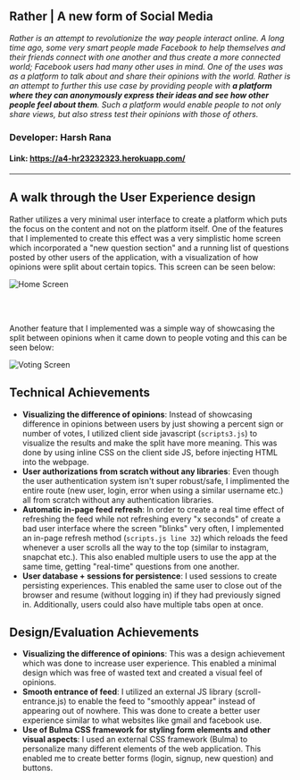 ## Rather | A new form of Social Media

*Rather is an attempt to revolutionize the way people interact online. A long time ago, some very smart people made Facebook to help themselves and their friends connect with one another and thus create a more connected world; Facebook users had many other uses in mind. One of the uses was as a platform to talk about and share their opinions with the world. Rather is an attempt to further this use case by providing people with **a platform where they can anonymously express their ideas and see how other people feel about them**. Such a platform would enable people to not only share views, but also stress test their opinions with those of others.*

### Developer: Harsh Rana
#### Link: https://a4-hr23232323.herokuapp.com/
- - - 
## A walk through the User Experience design
Rather utilizes a very minimal user interface to create a platform which puts the focus on the content and not on the platform itself. One of the features that I implemented to create this effect was a very simplistic home screen which incorporated a "new question section" and a running list of questions posted by other users of the application, with a visualization of how opinions were split about certain topics. This screen can be seen below:

![Home Screen](https://github.com/hr23232323/a4-webapp/blob/master/a4-img/home.PNG "Home screen showing features as mentioned above")

<br><br>

Another feature that I implemented was a simple way of showcasing the split between opinions when it came down to people voting and this can be seen below:

![Voting Screen](https://github.com/hr23232323/a4-webapp/blob/master/a4-img/vote.PNG "Voting screen showing the split between opinions")

## Technical Achievements
- **Visualizing the difference of opinions**: Instead of showcasing difference in opinions between users by just showing a percent sign or number of votes, I utilized client side javascript (`scripts3.js`) to visualize the results and make the split have more meaning. This was done by using inline CSS on the client side JS, before injecting HTML into the webpage. 
- **User authorizations from scratch without any libraries**: Even though the user authentication system isn't super robust/safe, I implimented the entire route (new user, login, error when using a similar username etc.) all from scratch without any authentication libraries.
- **Automatic in-page feed refresh**: In order to create a real time effect of refreshing the feed while not refreshing every "x seconds" of create a bad user interface where the screen "blinks" very often, I implemented an in-page refresh method (`scripts.js line 32`) which reloads the feed whenever a user scrolls all the way to the top (similar to instagram, snapchat etc.). This also enabled multiple users to use the app at the same time, getting "real-time" questions from one another.
- **User database + sessions for persistence**: I used sessions to create persisting experiences. This enabled the same user to close out of the browser and resume (without logging in) if they had previously signed in. Additionally, users could also have multiple tabs open at once.

## Design/Evaluation Achievements
- **Visualizing the difference of opinions**: This was a design achievement which was done to increase user experience. This enabled a minimal design which was free of wasted text and created a visual feel of opinions.
- **Smooth entrance of feed**: I utilized an external JS library (scroll-entrance.js) to enable the feed to "smoothly appear" instead of appearing out of nowhere. This was done to create a better user experience similar to what websites like gmail and facebook use.
- **Use of Bulma CSS framework for styling form elements and other visual aspects**: I used an external CSS framework (Bulma) to personalize many different elements of the web application. This enabled me to create better forms (login, signup, new question) and buttons.
